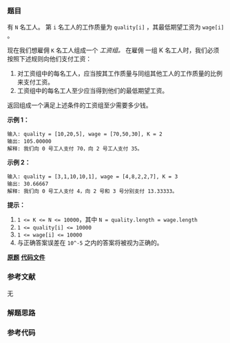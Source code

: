 ### 题目
有 `N` 名工人。 第 `i` 名工人的工作质量为 `quality[i]` ，其最低期望工资为 `wage[i]` 。

现在我们想雇佣 `K` 名工人组成一个 _工资组。_ 在雇佣 一组 K 名工人时，我们必须按照下述规则向他们支付工资：

  1. 对工资组中的每名工人，应当按其工作质量与同组其他工人的工作质量的比例来支付工资。
  2. 工资组中的每名工人至少应当得到他们的最低期望工资。

返回组成一个满足上述条件的工资组至少需要多少钱。



**示例 1：**

    
    
    输入: quality = [10,20,5], wage = [70,50,30], K = 2
    输出: 105.00000
    解释: 我们向 0 号工人支付 70，向 2 号工人支付 35。

**示例 2：**

    
    
    输入: quality = [3,1,10,10,1], wage = [4,8,2,2,7], K = 3
    输出: 30.66667
    解释: 我们向 0 号工人支付 4，向 2 号和 3 号分别支付 13.33333。



**提示：**

  1. `1 <= K <= N <= 10000`，其中 `N = quality.length = wage.length`
  2. `1 <= quality[i] <= 10000`
  3. `1 <= wage[i] <= 10000`
  4. 与正确答案误差在 `10^-5` 之内的答案将被视为正确的。

 **[原题](https://leetcode-cn.com/problems/minimum-cost-to-hire-k-workers/)**    **[代码文件]()**


### 参考文献
无

### 解题思路




### 参考代码

```go


```




